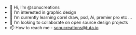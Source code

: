 - 👋 Hi, I’m @sonucreations
- 👀 I’m interested in graphic design
- 🌱 I’m currently learning corel draw, psd, Ai, premier pro etc ...
- 💞️ I’m looking to collaborate on open source design projects
- 📫 How to reach me - sonucreations@tuta.io

<!---
sonucreations/sonucreations is a ✨ special ✨ repository because its `README.md` (this file) appears on your GitHub profile.
You can click the Preview link to take a look at your changes.
--->
